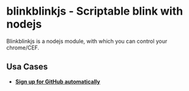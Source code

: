# blinkblinkjs - Scriptable blink with nodejs

Blinkblinkjs is a nodejs module, with which you can control your chrome/CEF.

## Usa Cases
- **[Sign up for GitHub automatically](https://github.com/zetsingithub/blinkblinkjs/blob/master/test/Sign%20up%20for%20GitHub%20Automatically.js)**
